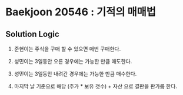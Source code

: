 # Baekjoon 20546 : 기적의 매매법

## Solution Logic

1. 준현이는 주식을 구매 할 수 있으면 매번 구매한다.

2. 성민이는 3일동안 오른 경우에는 가능한 만큼 매도한다.

3. 성민이는 3일동안 내려간 경우에는 가능한 만큼 매수한다.

4. 마지막 날 기준으로 해당 (주가 * 보유 갯수) + 자산 으로 결판을 판가름 한다.
